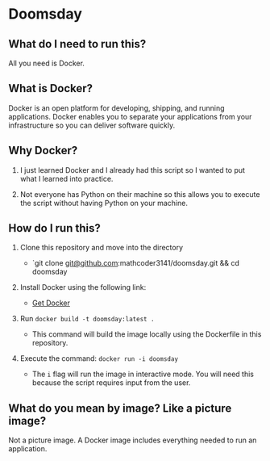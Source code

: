 # Doomsday

## What do I need to run this?

All you need is Docker.

## What is Docker?

Docker is an open platform for developing, shipping, and running applications. Docker enables you to separate your applications from your infrastructure so you can deliver software quickly.

## Why Docker?

1. I just learned Docker and I already had this script so I wanted to put what I learned into practice.

2. Not everyone has Python on their machine so this allows you to execute the script without having Python on your machine.

## How do I run this?

1. Clone this repository and move into the directory
   - `git clone git@github.com:mathcoder3141/doomsday.git && cd doomsday

2. Install Docker using the following link:
   - [Get Docker](https://docs.docker.com/get-docker/)

3. Run `docker build -t doomsday:latest .`
   - This command will build the image locally using the Dockerfile in this repository.

4. Execute the command: `docker run -i doomsday`
   - The `i` flag will run the image in interactive mode. You will need this because the script requires input from the user.

## What do you mean by image? Like a picture image?

Not a picture image. A Docker image includes everything needed to run an application.
